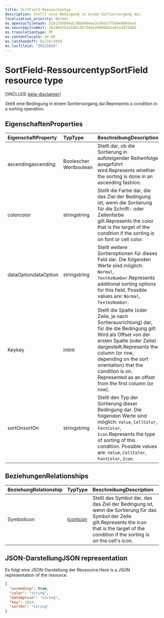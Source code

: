 ```yaml
---
title: SortField-Ressourcentyp
description: Stellt eine Bedingung in einem Sortiervorgang dar.
localization_priority: Normal
ms.openlocfilehash: 52817df89ed130b6984ae3a76da775e0e000dee5
ms.sourcegitcommit: 3d24047b3af46136734de2486b041e67a34f3d83
ms.translationtype: MT
ms.contentlocale: de-DE
ms.lasthandoff: 01/24/2019
ms.locfileid: "29521635"
---
```

# <a name="sortfield-resource-type"></a><span data-ttu-id="2a905-103">SortField-Ressourcentyp</span><span class="sxs-lookup"><span data-stu-id="2a905-103">SortField resource type</span></span>

[!INCLUDE [beta-disclaimer](../../includes/beta-disclaimer.md)]

<span data-ttu-id="2a905-104">Stellt eine Bedingung in einem Sortiervorgang dar.</span><span class="sxs-lookup"><span data-stu-id="2a905-104">Represents a condition in a sorting operation.</span></span>

## <a name="properties"></a><span data-ttu-id="2a905-105">Eigenschaften</span><span class="sxs-lookup"><span data-stu-id="2a905-105">Properties</span></span>
| <span data-ttu-id="2a905-106">Eigenschaft</span><span class="sxs-lookup"><span data-stu-id="2a905-106">Property</span></span>     | <span data-ttu-id="2a905-107">Typ</span><span class="sxs-lookup"><span data-stu-id="2a905-107">Type</span></span>   |<span data-ttu-id="2a905-108">Beschreibung</span><span class="sxs-lookup"><span data-stu-id="2a905-108">Description</span></span>|
|:---------------|:--------|:----------|
|<span data-ttu-id="2a905-109">ascending</span><span class="sxs-lookup"><span data-stu-id="2a905-109">ascending</span></span>|<span data-ttu-id="2a905-110">Boolescher Wert</span><span class="sxs-lookup"><span data-stu-id="2a905-110">boolean</span></span>|<span data-ttu-id="2a905-111">Stellt dar, ob die Sortierung in aufsteigender Reihenfolge ausgeführt wird.</span><span class="sxs-lookup"><span data-stu-id="2a905-111">Represents whether the sorting is done in an ascending fashion.</span></span>|
|<span data-ttu-id="2a905-112">color</span><span class="sxs-lookup"><span data-stu-id="2a905-112">color</span></span>|<span data-ttu-id="2a905-113">string</span><span class="sxs-lookup"><span data-stu-id="2a905-113">string</span></span>|<span data-ttu-id="2a905-114">Stellt die Farbe dar, die das Ziel der Bedingung ist, wenn die Sortierung für die Schrift- oder Zellenfarbe gilt.</span><span class="sxs-lookup"><span data-stu-id="2a905-114">Represents the color that is the target of the condition if the sorting is on font or cell color.</span></span>|
|<span data-ttu-id="2a905-115">dataOption</span><span class="sxs-lookup"><span data-stu-id="2a905-115">dataOption</span></span>|<span data-ttu-id="2a905-116">string</span><span class="sxs-lookup"><span data-stu-id="2a905-116">string</span></span>|<span data-ttu-id="2a905-p101">Stellt weitere Sortieroptionen für dieses Feld dar. Die folgenden Werte sind möglich: `Normal`, `TextAsNumber`.</span><span class="sxs-lookup"><span data-stu-id="2a905-p101">Represents additional sorting options for this field. Possible values are: `Normal`, `TextAsNumber`.</span></span>|
|<span data-ttu-id="2a905-119">Key</span><span class="sxs-lookup"><span data-stu-id="2a905-119">key</span></span>|<span data-ttu-id="2a905-120">int</span><span class="sxs-lookup"><span data-stu-id="2a905-120">int</span></span>|<span data-ttu-id="2a905-p102">Stellt die Spalte (oder Zeile, je nach Sortierausrichtung) dar, für die die Bedingung gilt. Wird als Offset von der ersten Spalte (oder Zeile) dargestellt.</span><span class="sxs-lookup"><span data-stu-id="2a905-p102">Represents the column (or row, depending on the sort orientation) that the condition is on. Represented as an offset from the first column (or row).</span></span>|
|<span data-ttu-id="2a905-123">sortOn</span><span class="sxs-lookup"><span data-stu-id="2a905-123">sortOn</span></span>|<span data-ttu-id="2a905-124">string</span><span class="sxs-lookup"><span data-stu-id="2a905-124">string</span></span>|<span data-ttu-id="2a905-p103">Stellt den Typ der Sortierung dieser Bedingung dar. Die folgenden Werte sind möglich: `Value`, `CellColor`, `FontColor`, `Icon`.</span><span class="sxs-lookup"><span data-stu-id="2a905-p103">Represents the type of sorting of this condition. Possible values are: `Value`, `CellColor`, `FontColor`, `Icon`.</span></span>|

## <a name="relationships"></a><span data-ttu-id="2a905-127">Beziehungen</span><span class="sxs-lookup"><span data-stu-id="2a905-127">Relationships</span></span>
| <span data-ttu-id="2a905-128">Beziehung</span><span class="sxs-lookup"><span data-stu-id="2a905-128">Relationship</span></span> | <span data-ttu-id="2a905-129">Typ</span><span class="sxs-lookup"><span data-stu-id="2a905-129">Type</span></span>   |<span data-ttu-id="2a905-130">Beschreibung</span><span class="sxs-lookup"><span data-stu-id="2a905-130">Description</span></span>|
|:---------------|:--------|:----------|
|<span data-ttu-id="2a905-131">Symbol</span><span class="sxs-lookup"><span data-stu-id="2a905-131">icon</span></span>|[<span data-ttu-id="2a905-132">Icon</span><span class="sxs-lookup"><span data-stu-id="2a905-132">Icon</span></span>](icon.md)|<span data-ttu-id="2a905-133">Stellt das Symbol dar, das das Ziel der Bedingung ist, wenn die Sortierung für das Symbol der Zelle gilt.</span><span class="sxs-lookup"><span data-stu-id="2a905-133">Represents the icon that is the target of the condition if the sorting is on the cell's icon.</span></span>|

## <a name="json-representation"></a><span data-ttu-id="2a905-134">JSON-Darstellung</span><span class="sxs-lookup"><span data-stu-id="2a905-134">JSON representation</span></span>

<span data-ttu-id="2a905-135">Es folgt eine JSON-Darstellung der Ressource.</span><span class="sxs-lookup"><span data-stu-id="2a905-135">Here is a JSON representation of the resource.</span></span>

<!-- {
  "blockType": "resource",
  "optionalProperties": [

  ],
  "@odata.type": "microsoft.graph.sortField"
}-->

```json
{
  "ascending": true,
  "color": "string",
  "dataOption": "string",
  "key": 1024,
  "sortOn": "string"
}

```

<!-- uuid: 8fcb5dbc-d5aa-4681-8e31-b001d5168d79
2015-10-25 14:57:30 UTC -->
<!--
{
  "type": "#page.annotation",
  "description": "SortField resource",
  "keywords": "",
  "section": "documentation",
  "tocPath": "",
  "suppressions": [
    "Error: /api-reference/beta/resources/sortfield.md:\r\n      Exception processing links.\r\n    System.ArgumentException: Link Definition was null. Link text: !INCLUDE [beta-disclaimer](../../includes/beta-disclaimer.md)\r\n      at ApiDoctor.Validation.DocFile.get_LinkDestinations()\r\n      at ApiDoctor.Validation.DocSet.ValidateLinks(Boolean includeWarnings, String[] relativePathForFiles, IssueLogger issues, Boolean requireFilenameCaseMatch, Boolean printOrphanedFiles)"
  ]
}
-->
